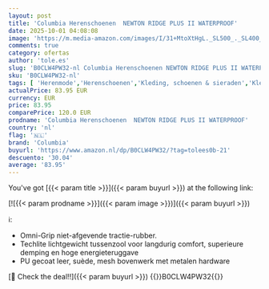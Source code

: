 ```yaml
---
layout: post
title: 'Columbia Herenschoenen  NEWTON RIDGE PLUS II WATERPROOF'
date: 2025-10-01 04:08:08
image: 'https://m.media-amazon.com/images/I/31+MtoXtHgL._SL500_._SL400_.jpg'
comments: true
category: ofertas
author: 'tole.es'
slug: 'B0CLW4PW32-nl Columbia Herenschoenen NEWTON RIDGE PLUS II WATERPROOF'
sku: 'B0CLW4PW32-nl'
tags: [ 'Herenmode','Herenschoenen','Kleding, schoenen & sieraden','Kleding, schoenen en sieraden','Trainings- & outdoorschoenen heren','Trekking- & hikinglaarzen heren','Trekking- & hikingschoeisel heren','columbia','🇳🇱', ]
actualPrice: 83.95 EUR
currency: EUR
price: 83.95
comparePrice: 120.0 EUR
prodname: 'Columbia Herenschoenen  NEWTON RIDGE PLUS II WATERPROOF'
country: 'nl'
flag: '🇳🇱'
brand: 'Columbia'
buyurl: 'https://www.amazon.nl/dp/B0CLW4PW32/?tag=tolees0b-21'
descuento: '30.04'
average: '83.95'
---
```


You've got [{{< param title >}}]({{< param buyurl >}}) at the following link:

[![{{< param prodname >}}]({{< param image >}})]({{< param buyurl >}})

ℹ️:

- Omni-Grip niet-afgevende tractie-rubber.
- Techlite lichtgewicht tussenzool voor langdurig comfort, superieure demping en hoge energieteruggave
- PU gecoat leer, suède, mesh bovenwerk met metalen hardware

[🛒 Check the deal!!]({{< param buyurl >}})
{{<world>}}B0CLW4PW32{{</world>}}
